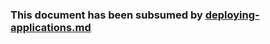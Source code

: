 ---
---
### This document has been subsumed by [deploying-applications.md](/docs/user-guide/deploying-applications/)
